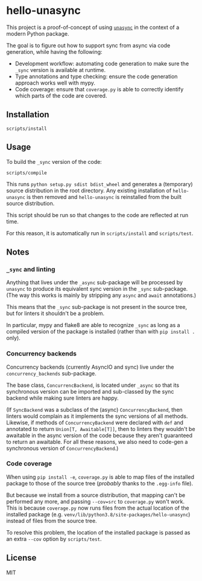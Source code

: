 # hello-unasync

This project is a proof-of-concept of using [`unasync`](https://unasync.readthedocs.io/en/latest/) in the context of a modern Python package.

The goal is to figure out how to support sync from async via code generation, while having the following:

- Development workflow: automating code generation to make sure the `_sync` version is available at runtime.
- Type annotations and type checking: ensure the code generation approach works well with mypy.
- Code coverage: ensure that `coverage.py` is able to correctly identify which parts of the code are covered.

## Installation

```
scripts/install
```

## Usage

To build the `_sync` version of the code:

```
scripts/compile
```

This runs `python setup.py sdist bdist_wheel` and generates a (temporary) source distribution in the root directory. Any existing installation of `hello-unasync` is then removed and `hello-unasync` is reinstalled from the built source distribution.

This script should be run so that changes to the code are reflected at run time.

For this reason, it is automatically run in `scripts/install` and `scripts/test`.

## Notes

### `_sync` and linting

Anything that lives under the `_async` sub-package will be processed by `unasync` to produce its equivalent sync version in the `_sync` sub-package. (The way this works is mainly by stripping any `async` and `await` annotations.)

This means that the `_sync` sub-package is not present in the source tree, but for linters it shouldn't be a problem.

In particular, mypy and flake8 are able to recognize `_sync` as long as a compiled version of the package is installed (rather than with `pip install .` only).

### Concurrency backends

Concurrency backends (currently AsyncIO and sync) live under the `concurrency_backends` sub-package.

The base class, `ConcurrencBackend`, is located under `_async` so that its synchronous version can be imported and sub-classed by the sync backend while making sure linters are happy.

(If `SyncBackend` was a subclass of the (async) `ConcurrencyBackend`, then linters would complain as it implements the sync versions of all methods. Likewise, if methods of `ConcurrencyBackend` were declared with `def` and annotated to return `Union[T, Awaitable[T]]`, then to linters they wouldn't be awaitable in the async version of the code because they aren't guaranteed to return an awaitable. For all these reasons, we also need to code-gen a synchronous version of `ConcurrencyBackend`.)

### Code coverage

When using `pip install -e`, `coverage.py` is able to map files of the installed package to those of the source tree (*probably* thanks to the `.egg-info` file).

But because we install from a source distribution, that mapping can't be performed any more, and passing `--cov=src` to `coverage.py` won't work. This is because `coverage.py` now runs files from the actual location of the installed package (e.g. `venv/lib/python3.8/site-packages/hello-unasync`) instead of files from the source tree.

To resolve this problem, the location of the installed package is passed as an extra `--cov` option by `scripts/test`.

## License

MIT
